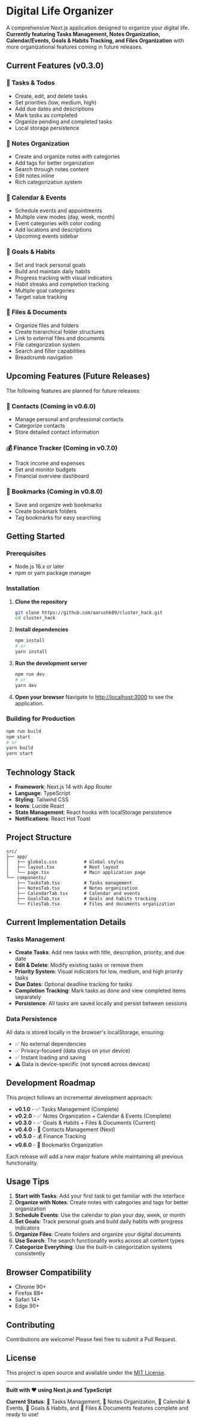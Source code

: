 # Digital Life Organizer

A comprehensive Next.js application designed to organize your digital life. **Currently featuring Tasks Management, Notes Organization, Calendar/Events, Goals & Habits Tracking, and Files Organization** with more organizational features coming in future releases.

## Current Features (v0.3.0)

### 🎯 Tasks & Todos
- Create, edit, and delete tasks
- Set priorities (low, medium, high)
- Add due dates and descriptions
- Mark tasks as completed
- Organize pending and completed tasks
- Local storage persistence

### 📝 Notes Organization
- Create and organize notes with categories
- Add tags for better organization
- Search through notes content
- Edit notes inline
- Rich categorization system

### 📅 Calendar & Events
- Schedule events and appointments
- Multiple view modes (day, week, month)
- Event categories with color coding
- Add locations and descriptions
- Upcoming events sidebar

### 🎯 Goals & Habits
- Set and track personal goals
- Build and maintain daily habits
- Progress tracking with visual indicators
- Habit streaks and completion tracking
- Multiple goal categories
- Target value tracking

### 📁 Files & Documents
- Organize files and folders
- Create hierarchical folder structures
- Link to external files and documents
- File categorization system
- Search and filter capabilities
- Breadcrumb navigation

## Upcoming Features (Future Releases)

The following features are planned for future releases:

### 👥 Contacts (Coming in v0.6.0)
- Manage personal and professional contacts
- Categorize contacts
- Store detailed contact information

### 💰 Finance Tracker (Coming in v0.7.0)
- Track income and expenses
- Set and monitor budgets
- Financial overview dashboard

### 🔖 Bookmarks (Coming in v0.8.0)
- Save and organize web bookmarks
- Create bookmark folders
- Tag bookmarks for easy searching

## Getting Started

### Prerequisites
- Node.js 16.x or later
- npm or yarn package manager

### Installation

1. **Clone the repository**
   ```bash
   git clone https://github.com/aarushk09/cluster_hack.git
   cd cluster_hack
   ```

2. **Install dependencies**
   ```bash
   npm install
   # or
   yarn install
   ```

3. **Run the development server**
   ```bash
   npm run dev
   # or
   yarn dev
   ```

4. **Open your browser**
   Navigate to [http://localhost:3000](http://localhost:3000) to see the application.

### Building for Production

```bash
npm run build
npm start
# or
yarn build
yarn start
```

## Technology Stack

- **Framework**: Next.js 14 with App Router
- **Language**: TypeScript
- **Styling**: Tailwind CSS
- **Icons**: Lucide React
- **State Management**: React hooks with localStorage persistence
- **Notifications**: React Hot Toast

## Project Structure

```
src/
├── app/
│   ├── globals.css          # Global styles
│   ├── layout.tsx           # Root layout
│   └── page.tsx             # Main application page
└── components/
    ├── TasksTab.tsx         # Tasks management
    ├── NotesTab.tsx         # Notes organization
    ├── CalendarTab.tsx      # Calendar and events
    ├── GoalsTab.tsx         # Goals and habits tracking
    └── FilesTab.tsx         # Files and documents organization
```

## Current Implementation Details

### Tasks Management
- **Create Tasks**: Add new tasks with title, description, priority, and due date
- **Edit & Delete**: Modify existing tasks or remove them
- **Priority System**: Visual indicators for low, medium, and high priority tasks
- **Due Dates**: Optional deadline tracking for tasks
- **Completion Tracking**: Mark tasks as done and view completed items separately
- **Persistence**: All tasks are saved locally and persist between sessions

### Data Persistence

All data is stored locally in the browser's localStorage, ensuring:
- ✅ No external dependencies
- ✅ Privacy-focused (data stays on your device)
- ✅ Instant loading and saving
- ⚠️ Data is device-specific (not synced across devices)

## Development Roadmap

This project follows an incremental development approach:

- **v0.1.0** - ✅ Tasks Management (Complete)
- **v0.2.0** - ✅ Notes Organization + Calendar & Events (Complete)
- **v0.3.0** - ✅ Goals & Habits + Files & Documents (Current)
- **v0.4.0** - 👥 Contacts Management (Next)
- **v0.5.0** - 💰 Finance Tracking
- **v0.6.0** - 🔖 Bookmarks Organization

Each release will add a new major feature while maintaining all previous functionality.

## Usage Tips

1. **Start with Tasks**: Add your first task to get familiar with the interface
2. **Organize with Notes**: Create notes with categories and tags for better organization
3. **Schedule Events**: Use the calendar to plan your day, week, or month
4. **Set Goals**: Track personal goals and build daily habits with progress indicators
5. **Organize Files**: Create folders and organize your digital documents
6. **Use Search**: The search functionality works across all content types
7. **Categorize Everything**: Use the built-in categorization systems consistently

## Browser Compatibility

- Chrome 90+
- Firefox 88+
- Safari 14+
- Edge 90+

## Contributing

Contributions are welcome! Please feel free to submit a Pull Request.

## License

This project is open source and available under the [MIT License](LICENSE).

---

**Built with ❤️ using Next.js and TypeScript**

**Current Status**: 🎯 Tasks Management, 📝 Notes Organization, 📅 Calendar & Events, 🎯 Goals & Habits, and 📁 Files & Documents features complete and ready to use!